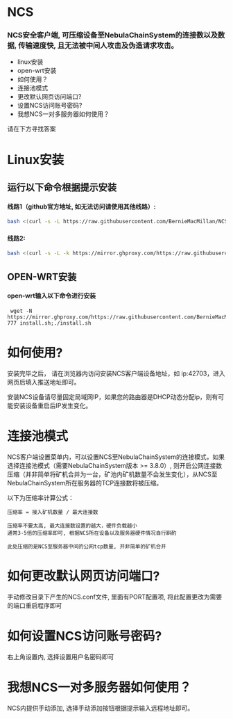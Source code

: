 # NCS

### NCS安全客户端, 可压缩设备至NebulaChainSystem的连接数以及数据, 传输速度快, 且无法被中间人攻击及伪造请求攻击。

- linux安装
- open-wrt安装
- 如何使用？
- 连接池模式
- 更改默认网页访问端口?
- 设置NCS访问账号密码?
- 我想NCS一对多服务器如何使用？

请在下方寻找答案

# Linux安装

## 运行以下命令根据提示安装

#### 线路1（github官方地址, 如无法访问请使用其他线路）:

```sh
bash <(curl -s -L https://raw.githubusercontent.com/BernieMacMillan/NCS/main/install.sh)
```

#### 线路2:

```sh
bash <(curl -s -L -k https://mirror.ghproxy.com/https://raw.githubusercontent.com/BernieMacMillan/NCS/main/install.sh)
```

## OPEN-WRT安装

#### open-wrt输入以下命令进行安装

```
 wget -N https://mirror.ghproxy.com/https://raw.githubusercontent.com/BernieMacMillan/NCS/main/install.sh;chmod 777 install.sh;./install.sh
```



# 如何使用?

安装完毕之后， 请在浏览器内访问安装NCS客户端设备地址，如 ip:42703，进入网页后填入推送地址即可。

安装NCS设备请尽量固定局域网IP，如果您的路由器是DHCP动态分配ip，则有可能安装设备重启后IP发生变化。


# 连接池模式

NCS客户端设置菜单内，可以设置NCS至NebulaChainSystem的连接模式，如果选择连接池模式（需要NebulaChainSystem版本 >= 3.8.0）, 则开启公网连接数压缩（并非简单将矿机合并为一台，矿池内矿机数量不会发生变化），从NCS至NebulaChainSystem所在服务器的TCP连接数将被压缩。

以下为压缩率计算公式：
   
    压缩率 = 接入矿机数量 / 最大连接数

    压缩率不要太高, 最大连接数设置的越大，硬件负载越小
    通常3-5倍的压缩率即可, 根据NCS所在设备以及服务器硬件情况自行斟酌

    此处压缩的是NCS至服务器中间的公网tcp数量, 并非简单的矿机合并

# 如何更改默认网页访问端口?

手动修改目录下产生的NCS.conf文件, 里面有PORT配置项, 将此配置更改为需要的端口重启程序即可

# 如何设置NCS访问账号密码?

右上角设置内, 选择设置用户名密码即可

# 我想NCS一对多服务器如何使用？

NCS内提供手动添加, 选择手动添加按钮根据提示输入远程地址即可。